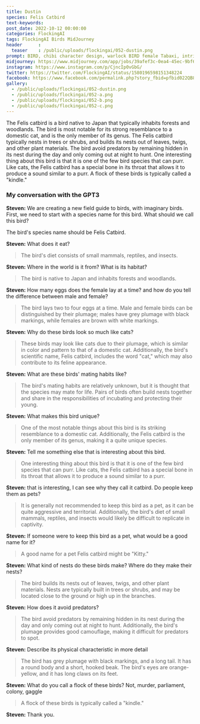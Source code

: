 ```yaml
---
title: Dustin
species: Felis Catbird
text-keywords: 
post_date: 2022-10-12 00:00:00
categories: FlockingAI
tags: FlockingAI Birds MidJourney 
header      :
  teaser    : /public/uploads/flockingai/052-dustin.png
prompt: BIRD, chibi character design, warlock BIRD female Tabaxi, intricate outfit, by Gom Sunim, Paru Itagaki, jean-baptiste monge, akira toriyama, Akihiko yoshida
midjourney: https://www.midjourney.com/app/jobs/39afef3c-0ea4-45ec-9bf6-1390120ed9bc
instagram: https://www.instagram.com/p/CjncIp0vGbG/
twitter: https://twitter.com/FlockingAI/status/1580196598151348224
facebook: https://www.facebook.com/permalink.php?story_fbid=pfbid022QB8aRVnARwNjuKK2x8FspeqtYASpidFLhRTdFtw6E545cHWxhvQmD3rRUTs8Lfkl&id=100084908943138
gallery: 
  - /public/uploads/flockingai/052-dustin.png
  - /public/uploads/flockingai/052-a.png
  - /public/uploads/flockingai/052-b.png
  - /public/uploads/flockingai/052-c.png
---
```


The Felis catbird is a bird native to Japan that typically inhabits forests and woodlands. The bird is most notable for its strong resemblance to a domestic cat, and is the only member of its genus. The Felis catbird typically nests in trees or shrubs, and builds its nests out of leaves, twigs, and other plant materials. The bird avoid predators by remaining hidden in its nest during the day and only coming out at night to hunt. One interesting thing about this bird is that it is one of the few bird species that can purr. Like cats, the Felis catbird has a special bone in its throat that allows it to produce a sound similar to a purr. A flock of these birds is typically called a "kindle."

### My conversation with the GPT3

**Steven:** We are creating a new field guide to birds, with imaginary birds. First, we need to start with a species name for this bird. What should we call this bird?

The bird's species name should be Felis Catbird.

**Steven:** What does it eat?

> The bird's diet consists of small mammals, reptiles, and insects.

**Steven:** Where in the world is it from? What is its habitat?

> The bird is native to Japan and inhabits forests and woodlands.

**Steven:** How many eggs does the female lay at a time? and how do you tell the difference between male and female?

> The bird lays two to four eggs at a time. Male and female birds can be distinguished by their plumage; males have grey plumage with black markings, while females are brown with white markings.

**Steven:** Why do these birds look so much like cats?

> These birds may look like cats due to their plumage, which is similar in color and pattern to that of a domestic cat. Additionally, the bird's scientific name, Felis catbird, includes the word "cat," which may also contribute to its feline appearance.

**Steven:** What are these birds' mating habits like?

> The bird's mating habits are relatively unknown, but it is thought that the species may mate for life. Pairs of birds often build nests together and share in the responsibilities of incubating and protecting their young.

**Steven:** What makes this bird unique?

> One of the most notable things about this bird is its striking resemblance to a domestic cat. Additionally, the Felis catbird is the only member of its genus, making it a quite unique species.

**Steven:** Tell me something else that is interesting about this bird.

> One interesting thing about this bird is that it is one of the few bird species that can purr. Like cats, the Felis catbird has a special bone in its throat that allows it to produce a sound similar to a purr.

**Steven:** that is interesting, I can see why they call it catbird. Do people keep them as pets?

> It is generally not recommended to keep this bird as a pet, as it can be quite aggressive and territorial. Additionally, the bird's diet of small mammals, reptiles, and insects would likely be difficult to replicate in captivity.

**Steven:** If someone were to keep this bird as a pet, what would be a good name for it?

> A good name for a pet Felis catbird might be "Kitty."

**Steven:** What kind of nests do these birds make? Where do they make their nests?

> The bird builds its nests out of leaves, twigs, and other plant materials. Nests are typically built in trees or shrubs, and may be located close to the ground or high up in the branches.

**Steven:** How does it avoid predators?

> The bird avoid predators by remaining hidden in its nest during the day and only coming out at night to hunt. Additionally, the bird's plumage provides good camouflage, making it difficult for predators to spot.

**Steven:** Describe its physical characteristic in more detail

> The bird has grey plumage with black markings, and a long tail. It has a round body and a short, hooked beak. The bird's eyes are orange-yellow, and it has long claws on its feet.

**Steven:** What do you call a flock of these birds? Not, murder, parliament, colony, gaggle

> A flock of these birds is typically called a "kindle."

**Steven:** Thank you.
